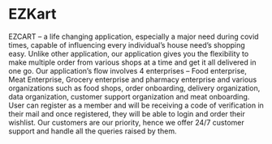 # EZKart


EZCART – a life changing application, especially a major need during covid times, capable of influencing every individual’s house need’s shopping easy. Unlike other application, our application gives you the flexibility to make multiple order from various shops at a time and get it all delivered in one go. Our application’s flow involves 4 enterprises – Food enterprise, Meat Enterprise, Grocery enterprise and pharmacy enterprise and various organizations such as food shops, order onboarding, delivery organization, data organization, customer support organization and meat onboarding. User can register as a member and will be receiving a code of verification in their mail and once registered, they will be able to login and order their wishlist. Our customers are our priority, hence we offer 24/7 customer support and handle all the queries raised by them.
